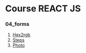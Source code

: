 # Course REACT JS

### 04_forms

1. [Hex2rgb](./src/components/Inverter/)
2. [Steps](./src/components/Steps/)
3. [Photo](./src/components/Photo/)